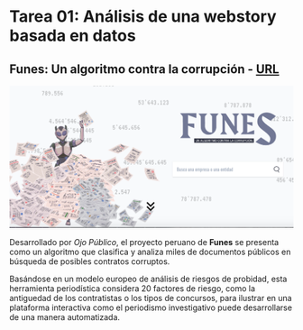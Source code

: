 # Tarea 01: Análisis de una webstory basada en datos
## Funes: Un algoritmo contra la corrupción - [URL](https://ojo-publico.com/especiales/funes/)

<img src="https://github.com/antoniamiddleton/repositorio_antoniamiddleton/blob/main/Tareas/Tarea_01/AUDIOVISUAL/Inno_small-0007.png">

Desarrollado por *Ojo Público*, el proyecto peruano de **Funes** se presenta como un algoritmo que clasifica y analiza miles de documentos públicos en búsqueda de posibles contratos corruptos. 

Basándose en un modelo europeo de análisis de riesgos de probidad, esta herramienta periodística considera 20 factores de riesgo, como la antiguedad de los contratistas o los tipos de concursos, para ilustrar en una plataforma interactiva como el periodismo investigativo puede desarrollarse de una manera automatizada.
